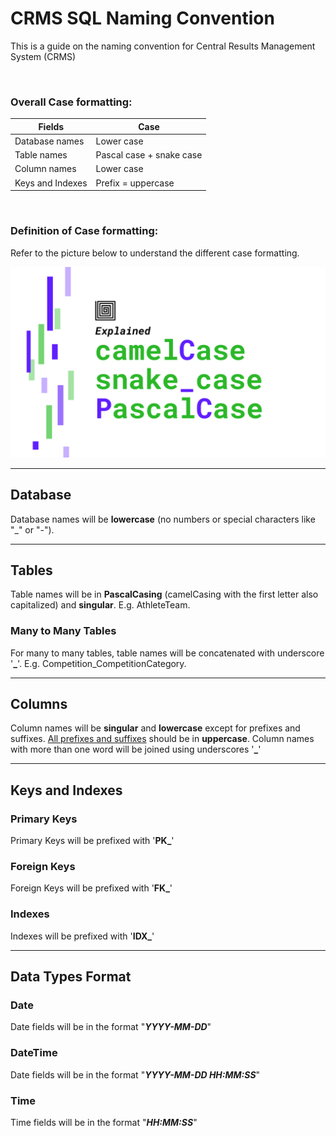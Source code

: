 # CRMS SQL Naming Convention
This is a guide on the naming convention for Central Results Management System (CRMS)

<br/>

### Overall Case formatting:
<table>
    <thead>
        <tr>
            <th>Fields</th>
            <th>Case
        </tr>
    </thead>
    <tbody>
        <tr>
            <td>Database names</td>
            <td>Lower case</td>
        </tr>
        <tr>
            <td>Table names</td>
            <td>Pascal case + snake case</td>
        </tr>
        <tr>
            <td>Column names</td>
            <td>Lower case</td>
        </tr>
        <tr>
            <td>Keys and Indexes</td>
            <td>Prefix = uppercase</td>
        </tr>
    </tbody>
</table>

<br/>

### Definition of Case formatting:

Refer to the picture below to understand the different case formatting.

![case formatting definition](camel-case-snake-case-pascal-case.png "Case Formatting Definition")

<hr>

## Database
Database names will be **lowercase** (no numbers or special characters like "_" or "-").

<hr>

## Tables
Table names will be in **PascalCasing** (camelCasing with the first letter also capitalized) and **singular**. E.g. AthleteTeam.

### Many to Many Tables
For many to many tables, table names will be concatenated with underscore '**_**'. E.g. Competition_CompetitionCategory.

<hr>

## Columns
Column names will be **singular** and **lowercase** except for prefixes and suffixes. <u>All prefixes and suffixes</u> should be in **uppercase**. Column names with more than one word will be joined using underscores '**_**'

<hr>

## Keys and Indexes

### Primary Keys
Primary Keys will be prefixed with '**PK_**'

### Foreign Keys
Foreign Keys will be prefixed with '**FK_**'

### Indexes
Indexes will be prefixed with '**IDX_**'

<hr>

## Data Types Format

### Date
Date fields will be in the format "**<i>YYYY-MM-DD</i>**"

### DateTime
Date fields will be in the format "**<i>YYYY-MM-DD HH:MM:SS</i>**"

### Time
Time fields will be in the format "**<i>HH:MM:SS</i>**"
